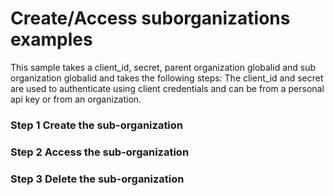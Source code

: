 # Create/Access suborganizations examples

This sample takes a client_id, secret, parent organization globalid and sub organization globalid and takes the following steps:
The client_id and secret are used to authenticate using client credentials and can be from a personal api key or from an organization.


### Step 1 Create the sub-organization

### Step 2 Access the sub-organization

### Step 3 Delete the sub-organization
